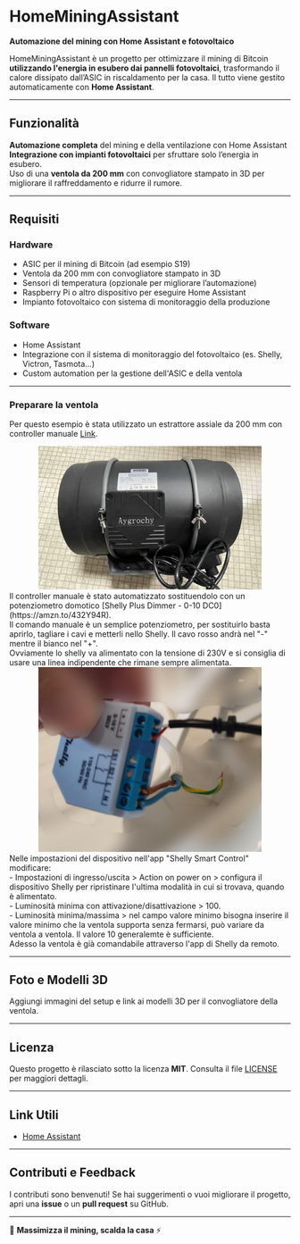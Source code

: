 # HomeMiningAssistant

**Automazione del mining con Home Assistant e fotovoltaico**

HomeMiningAssistant è un progetto per ottimizzare il mining di Bitcoin **utilizzando l'energia in esubero dai pannelli fotovoltaici**, trasformando il calore dissipato dall’ASIC in riscaldamento per la casa. Il tutto viene gestito automaticamente con **Home Assistant**.

---

## Funzionalità

**Automazione completa** del mining e della ventilazione con Home Assistant  
**Integrazione con impianti fotovoltaici** per sfruttare solo l’energia in esubero.  
Uso di una **ventola da 200 mm** con convogliatore stampato in 3D per migliorare il raffreddamento e ridurre il rumore.

---

##  Requisiti

### Hardware
- ASIC per il mining di Bitcoin (ad esempio S19)
- Ventola da 200 mm con convogliatore stampato in 3D 
- Sensori di temperatura (opzionale per migliorare l’automazione)
- Raspberry Pi o altro dispositivo per eseguire Home Assistant
- Impianto fotovoltaico con sistema di monitoraggio della produzione

### Software
- Home Assistant
- Integrazione con il sistema di monitoraggio del fotovoltaico (es. Shelly, Victron, Tasmota...)
- Custom automation per la gestione dell'ASIC e della ventola

---
### Preparare la ventola
Per questo esempio è stata utilizzato un estrattore assiale da 200 mm con controller manuale [Link](https://amzn.to/4gHcs22).<br>
<div align="center">
<img src="immagini/ventolone.jpg" alt="ventolone" width="400">
</div>
Il controller manuale è stato automatizzato sostituendolo con un potenziometro domotico [Shelly Plus Dimmer - 0-10 DC0](https://amzn.to/432Y94R).<br>
Il comando manuale è un semplice potenziometro, per sostituirlo basta aprirlo, tagliare i cavi e metterli nello Shelly. Il cavo rosso andrà nel "-" mentre il bianco nel "+".<br>
Ovviamente lo shelly va alimentato con la tensione di 230V e si consiglia di usare una linea indipendente che rimane sempre alimentata.<br>
<div align="center">
<img src="immagini/Shelly_0-10.jpg" alt="Shelly Plus Dimmer 0-10 DC che controlla ventola" width="400">
</div>
Nelle impostazioni del dispositivo nell'app "Shelly Smart Control" modificare:<br>
- Impostazioni di ingresso/uscita > Action on power on > configura il dispositivo Shelly per ripristinare l'ultima modalità in cui si trovava, quando è alimentato.<br>
- Luminosità minima con attivazione/disattivazione > 100.<br>
- Luminosità minima/massima > nel campo valore minimo bisogna inserire il valore minimo che la ventola supporta senza fermarsi, può variare da ventola a ventola. Il valore 10 generalemte è sufficiente.<br>
Adesso la ventola è già comandabile attraverso l'app di Shelly da remoto.

---

## Foto e Modelli 3D
 Aggiungi immagini del setup e link ai modelli 3D per il convogliatore della ventola.

---

##  Licenza
Questo progetto è rilasciato sotto la licenza **MIT**. Consulta il file [LICENSE](LICENSE) per maggiori dettagli.

---

##  Link Utili
- [Home Assistant](https://www.home-assistant.io/)

---

##  Contributi e Feedback
I contributi sono benvenuti! Se hai suggerimenti o vuoi migliorare il progetto, apri una **issue** o un **pull request** su GitHub.

---

🚀 **Massimizza il mining, scalda la casa** ⚡
